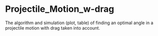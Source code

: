 # Projectile_Motion_w-drag
The algorithm and simulation (plot, table) of finding an optimal angle in a projectile motion with drag taken into account.
